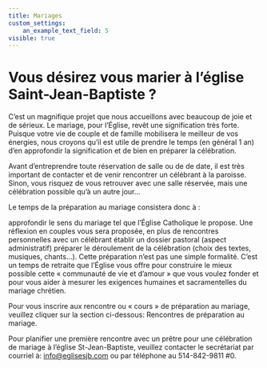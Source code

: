```yaml
---
title: Mariages
custom_settings:
    an_example_text_field: 5
visible: true
---
```


# Vous désirez vous marier à l’église Saint-Jean-Baptiste ?
C’est un magnifique projet que nous accueillons avec beaucoup de joie et de sérieux. Le mariage, pour l’Église, revêt une signification très forte. Puisque votre vie de couple et de famille mobilisera le meilleur de vos énergies, nous croyons qu’il est utile de prendre le temps (en général 1 an) d’en approfondir la signification et de bien en préparer la célébration.

Avant d’entreprendre toute réservation de salle ou de de date, il est très important de contacter et de venir rencontrer un célébrant à la paroisse. Sinon, vous risquez de vous retrouver avec une salle réservée, mais une célébration possible qu’à un autre jour…

Le temps de la préparation au mariage consistera donc à :

approfondir le sens du mariage tel que l’Église Catholique le propose. Une réflexion en couples vous sera proposée, en plus de rencontres personnelles avec un célébrant
établir un dossier pastoral (aspect administratif)
préparer le déroulement de la célébration (choix des textes, musiques, chants…).
Cette préparation n’est pas une simple formalité. C’est un temps de retraite que l’Église vous offre pour construire le mieux possible cette « communauté de vie et d’amour » que vous voulez fonder et pour vous aider à mesurer les exigences humaines et sacramentelles du mariage chrétien.

Pour vous inscrire aux rencontre ou « cours » de préparation au mariage, veuillez cliquer sur la section ci-dessous: Rencontres de préparation au mariage.

Pour planifier une première rencontre avec un prêtre pour une célébration de mariage à l’église St-Jean-Baptiste, veuillez contacter le secrétariat par courriel à: info@eglisesjb.com ou par téléphone au 514-842-9811 #0.